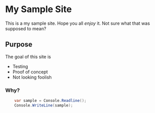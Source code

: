 # My Sample Site #

This is a my sample site.  Hope you all *enjoy* it.  Not sure what that was supposed to mean?

## Purpose ##

The goal of this site is

- Testing
- Proof of concept
- Not looking foolish

### Why? ###

```c#
    var sample = Console.Readline();
    Console.WriteLine(sample);
```